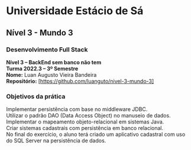 # 	Universidade Estácio de Sá
## Nível 3 - Mundo 3

### Desenvolvimento Full Stack  
**Nível 3 – BackEnd sem banco não tem**  
**Turma 2022.3 – 3º Semestre**  
**Nome:**	Luan Augusto Vieira Bandeira  
**Repositório:**	[https://github.com/luanguto/nivel-3-mundo-3]

### Objetivos da prática

Implementar persistência com base no middleware JDBC.  
Utilizar o padrão DAO (Data Access Object) no manuseio de dados.  
Implementar o mapeamento objeto-relacional em sistemas Java.  
Criar sistemas cadastrais com persistência em banco relacional.  
No final do exercício, o aluno terá criado um aplicativo cadastral com uso do SQL
Server na persistência de dados.

